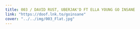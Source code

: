 ```yaml
---
title: 003 / DAVID RUST, UBERJAK'D FT ELLA YOUNG GO INSANE
link: "https://doof.lnk.to/goinsane"
cover: "../../img/003_Flat.jpg"
---
```


